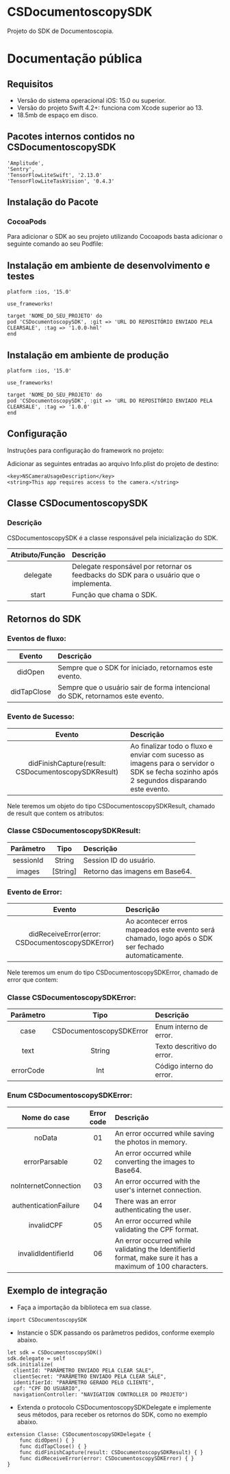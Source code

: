 # CSDocumentoscopySDK

Projeto do SDK de Documentoscopia.


# Documentação pública

## Requisitos
* Versão do sistema operacional iOS: 15.0 ou superior.
* Versão do projeto Swift 4.2+: funciona com Xcode superior ao 13.
* 18.5mb de espaço em disco.

## Pacotes internos contidos no CSDocumentoscopySDK

````
'Amplitude',
'Sentry', 
'TensorFlowLiteSwift', '2.13.0'
'TensorFlowLiteTaskVision', '0.4.3'
````

## Instalação do Pacote

### CocoaPods

Para adicionar o SDK ao seu projeto utilizando Cocoapods basta adicionar o seguinte comando ao seu Podfile:

## Instalação em ambiente de desenvolvimento e testes

````
platform :ios, '15.0'

use_frameworks!

target 'NOME_DO_SEU_PROJETO' do
pod 'CSDocumentoscopySDK', :git => 'URL DO REPOSITÓRIO ENVIADO PELA CLEARSALE', :tag => '1.0.0-hml'
end
````

## Instalação em ambiente de produção

````
platform :ios, '15.0'

use_frameworks!

target 'NOME_DO_SEU_PROJETO' do
pod 'CSDocumentoscopySDK', :git => 'URL DO REPOSITÓRIO ENVIADO PELA CLEARSALE', :tag => '1.0.0'
end
````

## Configuração
Instruções para configuração do framework no projeto:

Adicionar as seguintes entradas ao arquivo Info.plist do projeto de destino:

````
<key>NSCameraUsageDescription</key>
<string>This app requires access to the camera.</string>
````

## Classe CSDocumentoscopySDK
### Descrição
CSDocumentoscopySDK é a classe responsável pela inicialização do SDK.

| Atributo/Função | Descrição |
| :------------: |:---------------|
| delegate | Delegate responsável por retornar os feedbacks do SDK para o usuário que o implementa. |
| start | Função que chama o SDK. |

## Retornos do SDK

### Eventos de fluxo:

| Evento | Descrição |
| :------------: |:---------------|
| didOpen | Sempre que o SDK for iniciado, retornamos este evento. |
| didTapClose | Sempre que o usuário sair de forma intencional do SDK, retornamos este evento. |

### Evento de Sucesso:

| Evento | Descrição |
| :------------: |:---------------|
| didFinishCapture(result: CSDocumentoscopySDKResult) | Ao finalizar todo o fluxo e enviar com sucesso as imagens para o servidor o SDK se fecha sozinho após 2 segundos disparando este evento. |

Nele teremos um objeto do tipo CSDocumentoscopySDKResult, chamado de result que contem os atributos: 

### Classe CSDocumentoscopySDKResult:

| Parâmetro  | Tipo  | Descrição |
| :------------: |:---------------:| :-----|
| sessionId | String | Session ID do usuário. | 
| images | [String] | Retorno das imagens em Base64. | 

### Evento de Error:

| Evento | Descrição |
| :------------: |:---------------|
| didReceiveError(error: CSDocumentoscopySDKError) | Ao acontecer erros mapeados este evento será chamado, logo após o SDK ser fechado automaticamente. |

Nele teremos um enum do tipo CSDocumentoscopySDKError, chamado de error que contem: 

### Classe CSDocumentoscopySDKError:

| Parâmetro  | Tipo  | Descrição |
| :------------: |:---------------:| :-----|
| case | CSDocumentoscopySDKError | Enum interno de error. | 
| text | String | Texto descritivo do error. | 
| errorCode | Int | Código interno do error. | 

### Enum CSDocumentoscopySDKError:

| Nome do case  | Error code  | Descrição |
| :------------: |:---------------:| :-----|
| noData | 01 | An error occurred while saving the photos in memory. |
| errorParsable | 02 | An error occurred while converting the images to Base64. |
| noInternetConnection | 03 | An error occurred with the user's internet connection. |
| authenticationFailure | 04 | There was an error authenticating the user. |
| invalidCPF | 05 | An error occurred while validating the CPF format. |
| invalidIdentifierId | 06 | An error occurred while validating the IdentifierId format, make sure it has a maximum of 100 characters. |

## Exemplo de integração
* Faça a importação da biblioteca em sua classe.

````
import CSDocumentoscopySDK
````
* Instancie o SDK passando os parâmetros pedidos, conforme exemplo abaixo. 

````
let sdk = CSDocumentoscopySDK()
sdk.delegate = self
sdk.initialize(
  clientId: "PARÂMETRO ENVIADO PELA CLEAR SALE",
  clientSecret: "PARÂMETRO ENVIADO PELA CLEAR SALE",
  identifierId: "PARÂMETRO GERADO PELO CLIENTE",
  cpf: "CPF DO USUÁRIO",
  navigationController: "NAVIGATION CONTROLLER DO PROJETO")
````

* Extenda o protocolo CSDocumentoscopySDKDelegate e implemente seus métodos, para receber os retornos do SDK, como no exemplo abaixo. 

````
extension Classe: CSDocumentoscopySDKDelegate {
    func didOpen() { }
    func didTapClose() { }
    func didFinishCapture(result: CSDocumentoscopySDKResult) { }
    func didReceiveError(error: CSDocumentoscopySDKError) { }
}
````
